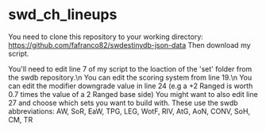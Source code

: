 # swd_ch_lineups
You need to clone this repository to your working directory:
https://github.com/fafranco82/swdestinydb-json-data
Then download my script.

You'll need to edit line 7 of my script to the loaction of the 'set' folder from the swdb repository.\n
You can edit the scoring system from line 19.\n
You can edit the modifier downgrade value in line 24 (e.g a +2 Ranged is worth 0.7 times the value of a 2 Ranged base side)
You might want to also edit line 27 and choose which sets you want to build with.  These use the swdb abbreviations:
AW, SoR, EaW, TPG, LEG, WotF, RIV, AtG, AoN, CONV, SoH, CM, TR
